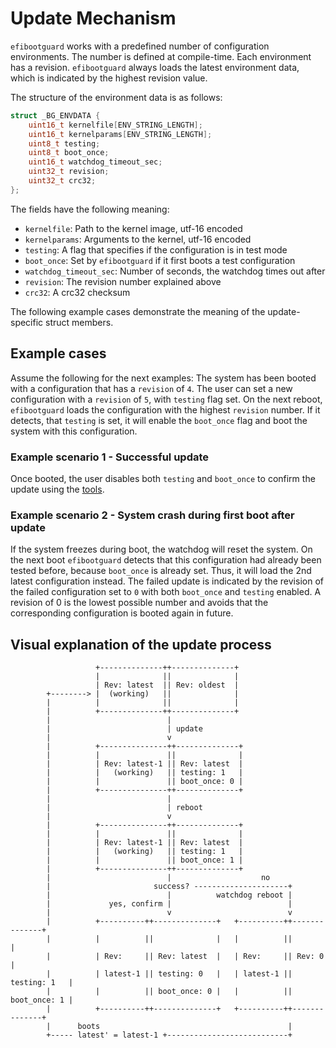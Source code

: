 # Update Mechanism #

`efibootguard` works with a predefined number of configuration environments.
The number is defined at compile-time.  Each environment has a revision.
`efibootguard` always loads the latest environment data, which is indicated by
the highest revision value.

The structure of the environment data is as follows:

```c
struct _BG_ENVDATA {
    uint16_t kernelfile[ENV_STRING_LENGTH];
    uint16_t kernelparams[ENV_STRING_LENGTH];
    uint8_t testing;
    uint8_t boot_once;
    uint16_t watchdog_timeout_sec;
    uint32_t revision;
    uint32_t crc32;
};
```

The fields have the following meaning:
* `kernelfile`: Path to the kernel image, utf-16 encoded
* `kernelparams`: Arguments to the kernel, utf-16 encoded
* `testing`: A flag that specifies if the configuration is in test mode
* `boot_once`: Set by `efibootguard` if it first boots a test configuration
* `watchdog_timeout_sec`: Number of seconds, the watchdog times out after
* `revision`: The revision number explained above
* `crc32`: A crc32 checksum

The following example cases demonstrate the meaning of the update-specific
struct members.

## Example cases ##

Assume the following for the next examples: The system has been booted with a
configuration that has a `revision` of `4`.  The user can set a new
configuration with a `revision` of `5`, with `testing` flag set. On the next
reboot, `efibootguard` loads the configuration with the highest `revision`
number. If it detects, that `testing` is set, it will enable the `boot_once`
flag and boot the system with this configuration.

### Example scenario 1 - Successful update ###

Once booted, the user disables both `testing` and `boot_once` to confirm the
update using the [tools](TOOLS.md).

### Example scenario 2 - System crash during first boot after update ###

If the system freezes during boot, the watchdog will reset the system. On the
next boot `efibootguard` detects that this configuration had already been
tested before, because `boot_once` is already set. Thus, it will load the 2nd
latest configuration instead. The failed update is indicated by the revision
of the failed configuration set to `0` with both `boot_once` and `testing`
enabled. A revision of 0 is the lowest possible number and avoids that the
corresponding configuration is booted again in future.

## Visual explanation of the update process ##

```
                   +--------------++--------------+
                   |              ||              |
                   | Rev: latest  || Rev: oldest  |
        +--------> |  (working)   ||              |
        |          |              ||              |
        |          +--------------++--------------+
        |                          |
        |                          | update
        |                          v
        |          +---------------++--------------+
        |          |               ||              |
        |          | Rev: latest-1 || Rev: latest  |
        |          |   (working)   || testing: 1   |
        |          |               || boot_once: 0 |
        |          +---------------++--------------+
        |                          |
        |                          | reboot
        |                          v
        |          +---------------++--------------+
        |          |               ||              |
        |          | Rev: latest-1 || Rev: latest  |
        |          |   (working)   || testing: 1   |
        |          |               || boot_once: 1 |
        |          +---------------++--------------+
        |                          |                    no
        |                       success? ---------------------+
        |                          |          watchdog reboot |
        |             yes, confirm |                          |
        |                          v                          v
        |          +----------++--------------+   +----------++--------------+
        |          |          ||              |   |          ||              |
        |          | Rev:     || Rev: latest  |   | Rev:     || Rev: 0       |
        |          | latest-1 || testing: 0   |   | latest-1 || testing: 1   |
        |          |          || boot_once: 0 |   |          || boot_once: 1 |
        |          +----------++--------------+   +----------++--------------+
        |      boots                                          |
        +----- latest' = latest-1 +---------------------------+

```
